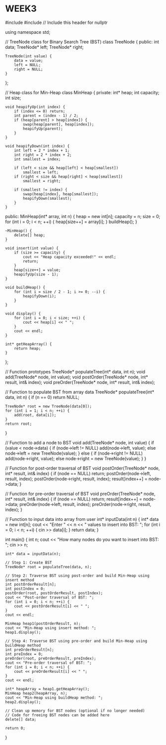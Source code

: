 # WEEK3
#include <iostream>
#include <cstddef> // Include this header for nullptr

using namespace std;

// TreeNode class for Binary Search Tree (BST)
class TreeNode {
public:
    int data;
    TreeNode* left;
    TreeNode* right;

    TreeNode(int value) {
        data = value;
        left = NULL;
        right = NULL;
    }
};

// Heap class for Min-Heap
class MinHeap {
private:
    int* heap;
    int capacity;
    int size;

    void heapifyUp(int index) {
        if (index <= 0) return;
        int parent = (index - 1) / 2;
        if (heap[parent] > heap[index]) {
            swap(heap[parent], heap[index]);
            heapifyUp(parent);
        }
    }

    void heapifyDown(int index) {
        int left = 2 * index + 1;
        int right = 2 * index + 2;
        int smallest = index;

        if (left < size && heap[left] < heap[smallest])
            smallest = left;
        if (right < size && heap[right] < heap[smallest])
            smallest = right;

        if (smallest != index) {
            swap(heap[index], heap[smallest]);
            heapifyDown(smallest);
        }
    }

public:
    MinHeap(int* array, int n) {
        heap = new int[n];
        capacity = n;
        size = 0;
        for (int i = 0; i < n; ++i) {
            heap[size++] = array[i];
        }
        buildHeap();
    }

    ~MinHeap() {
        delete[] heap;
    }

    void insert(int value) {
        if (size >= capacity) {
            cout << "Heap capacity exceeded!" << endl;
            return;
        }
        heap[size++] = value;
        heapifyUp(size - 1);
    }

    void buildHeap() {
        for (int i = size / 2 - 1; i >= 0; --i) {
            heapifyDown(i);
        }
    }

    void display() {
        for (int i = 0; i < size; ++i) {
            cout << heap[i] << " ";
        }
        cout << endl;
    }

    int* getHeapArray() {
        return heap;
    }
};

// Function prototypes
TreeNode* populateTree(int* data, int n);
void add(TreeNode* node, int value);
void postOrder(TreeNode* node, int* result, int& index);
void preOrder(TreeNode* node, int* result, int& index);

// Function to populate BST from array data
TreeNode* populateTree(int* data, int n) {
    if (n == 0)
        return NULL;

    TreeNode* root = new TreeNode(data[0]);
    for (int i = 1; i < n; ++i) {
        add(root, data[i]);
    }
    return root;
}

// Function to add a node to BST
void add(TreeNode* node, int value) {
    if (value < node->data) {
        if (node->left != NULL)
            add(node->left, value);
        else
            node->left = new TreeNode(value);
    } else {
        if (node->right != NULL)
            add(node->right, value);
        else
            node->right = new TreeNode(value);
    }
}

// Function for post-order traversal of BST
void postOrder(TreeNode* node, int* result, int& index) {
    if (node == NULL)
        return;
    postOrder(node->left, result, index);
    postOrder(node->right, result, index);
    result[index++] = node->data;
}

// Function for pre-order traversal of BST
void preOrder(TreeNode* node, int* result, int& index) {
    if (node == NULL)
        return;
    result[index++] = node->data;
    preOrder(node->left, result, index);
    preOrder(node->right, result, index);
}

// Function to input data into array from user
int* inputData(int n) {
    int* data = new int[n];
    cout << "Enter " << n << " values to insert into BST: ";
    for (int i = 0; i < n; ++i) {
        cin >> data[i];
    }
    return data;
}

int main() {
    int n;
    cout << "How many nodes do you want to insert into BST: ";
    cin >> n;
    
    int* data = inputData(n);

    // Step 1: Create BST
    TreeNode* root = populateTree(data, n);

    // Step 2: Traverse BST using post-order and build Min-Heap using insert method
    int postOrderResult[n];
    int postIndex = 0;
    postOrder(root, postOrderResult, postIndex);
    cout << "Post-order traversal of BST: ";
    for (int i = 0; i < n; ++i) {
        cout << postOrderResult[i] << " ";
    }
    cout << endl;

    MinHeap heap1(postOrderResult, n);
    cout << "Min-Heap using insert method: ";
    heap1.display();

    // Step 4: Traverse BST using pre-order and build Min-Heap using buildHeap method
    int preOrderResult[n];
    int preIndex = 0;
    preOrder(root, preOrderResult, preIndex);
    cout << "Pre-order traversal of BST: ";
    for (int i = 0; i < n; ++i) {
        cout << preOrderResult[i] << " ";
    }
    cout << endl;

    int* heapArray = heap1.getHeapArray();
    MinHeap heap2(heapArray, n);
    cout << "Min-Heap using buildHeap method: ";
    heap2.display();

    // Clean up memory for BST nodes (optional if no longer needed)
    // Code for freeing BST nodes can be added here
    delete[] data;

    return 0;
}
